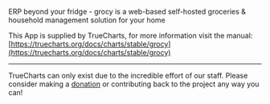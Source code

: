 ERP beyond your fridge - grocy is a web-based self-hosted groceries & household management solution for your home

This App is supplied by TrueCharts, for more information visit the manual: [https://truecharts.org/docs/charts/stable/grocy](https://truecharts.org/docs/charts/stable/grocy)

---

TrueCharts can only exist due to the incredible effort of our staff.
Please consider making a [donation](https://truecharts.org/docs/about/sponsor) or contributing back to the project any way you can!

